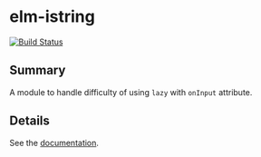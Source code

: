 # elm-istring

[![Build Status](https://travis-ci.org/arowM/elm-istring.svg?branch=master)](https://travis-ci.org/arowM/elm-istring)

## Summary

A module to handle difficulty of using `lazy` with `onInput` attribute.

## Details

See the [documentation](http://package.elm-lang.org/packages/arowM/elm-istring/latest/IString).
